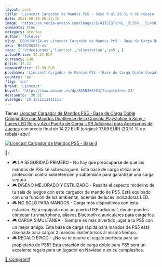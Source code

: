 ```yaml
---
layout: post
title: 'Lioncast Cargador de Mandos PS5 - Base d al 20.51 % de rebaja'
date: 2021-06-19 06:37:45
image: 'https://m.media-amazon.com/images/I/41lSEBTcnNL._SL500_._SL400_.jpg'
comments: true
category: ofertas
author: 'tole.es'
slug: 'B08NJX63Z4-es Lioncast Cargador de Mandos PS5 - Base de Carga Doble...'
sku: 'B08NJX63Z4-es'
tags: [ 'Videojuegos','lioncast','playstation','ps5', ]
actualPrice: 14.22 EUR
currency: EUR
price: 14.22
comparePrice: 17.89 EUR
prodname: 'Lioncast Cargador de Mandos PS5 - Base de Carga Doble Compatible con Mandos DualSense de la Consola Playstation 5 Sony - Luces LED Rojo y Azul  Puerto de Carga USB Adicional para Accesorios de Juegos'
country: 'es'
flag: '🇪🇸'
brand: 'Lioncast'
buyurl: 'https://www.amazon.es/dp/B08NJX63Z4/?tag=tolees-21'
descuento: '20.51'
average: '20.1311111111111'
---
```


Tienes [Lioncast Cargador de Mandos PS5 - Base de Carga Doble Compatible con Mandos DualSense de la Consola Playstation 5 Sony - Luces LED Rojo y Azul  Puerto de Carga USB Adicional para Accesorios de Juegos](https://www.amazon.es/dp/B08NJX63Z4/?tag=tolees-21) con precio final de  14.22 EUR (original: 17.89 EUR) (20.51 %  de rebaja) aqui!

[![Lioncast Cargador de Mandos PS5 - Base d](https://m.media-amazon.com/images/I/41lSEBTcnNL._SL500_._SL400_.jpg)](https://www.amazon.es/dp/B08NJX63Z4/?tag=tolees-21)

🔎:

- 🎮 LA SEGURIDAD PRIMERO - No hay que preocuparse de que los mandos de PS5 se sobrecarguen. Esta base de carga utiliza una protección contra sobretensión y subtensión para garantizar una carga segura.
- 🎮 DISEÑO MEJORADO Y ESTILIZADO - Resalta el aspecto moderno de tu sala de juegos con este cargador de mando de PS5. Está equipado con una función de luz ambiental, además de luces indicadoras LED.
- 🎮 NO SÓLO PARA MANDOS - Carga más dispositivos con esta estación. Está equipada con un puerto USB adicional, donde puedes conectar tu smartphone, altavoz Bluetooth o auriculares para cargarlos.
- 🎮 CARGA SIMULTÁNEA - Siempre es más divertido jugar a tu PS5 con un mejor amigo. Esta base de carga rápida para mandos de PS5 está diseñada para cargar 2 mandos inalámbricos al mismo tiempo.
- 🎮 REGALO ÉPICO - ¿No se te ocurre el regalo perfecto para un propietario de PS5? Esta estación de carga doble para PS5 será un excelente regalo para un jugador en Navidad o en su cumpleaños.

[🛒 Comprar!!!](https://www.amazon.es/dp/B08NJX63Z4/?tag=tolees-21)
